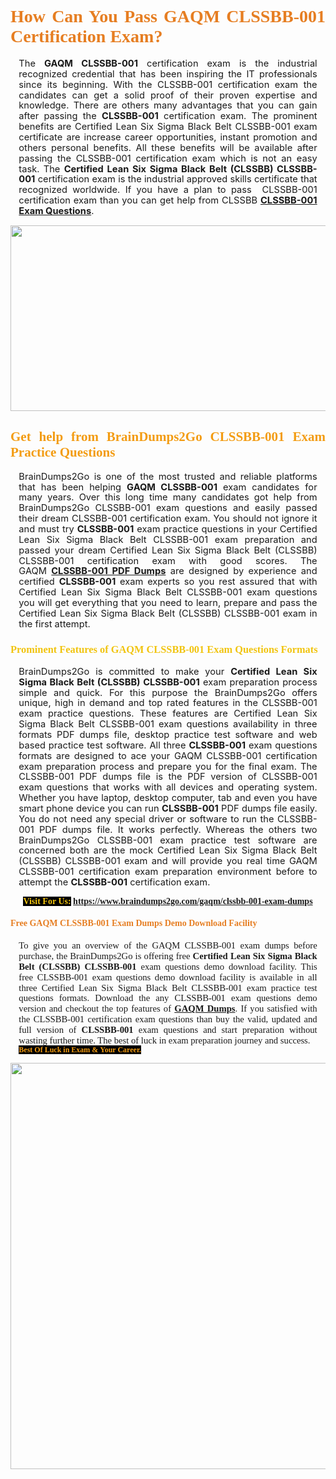 <h1 style="text-align: justify;"><span style="font-family:Georgia,serif;"><span style="color:#e67e22;"><strong>How Can You Pass GAQM CLSSBB-001 Certification Exam?</strong></span></span></h1>

<p style="text-align:justify; margin:0in 10pt"><span style="font-size:11pt"><span style="line-height:115%"><span sans-serif="" style="font-family:Calibri,">The <strong>GAQM CLSSBB-001</strong> certification exam is the industrial recognized credential that has been inspiring the IT professionals since its beginning. With the CLSSBB-001 certification exam the candidates can get a solid proof of their proven expertise and knowledge. There are others many advantages that you can gain after passing the <strong>CLSSBB-001</strong> certification exam. The prominent benefits are Certified Lean Six Sigma Black Belt CLSSBB-001 exam certificate are increase career opportunities, instant promotion and others personal benefits. All these benefits will be available after passing the CLSSBB-001 certification exam which is not an easy task. The <strong>Certified Lean Six Sigma Black Belt (CLSSBB) CLSSBB-001</strong> certification exam is the industrial approved skills certificate that recognized worldwide. If you have a plan to pass  CLSSBB-001 certification exam than you can get help from CLSSBB <strong><a href="https://www.braindumps2go.com/gaqm/clssbb-001-exam-dumps">CLSSBB-001 Exam Questions</a></strong>.</span></span></span></p>

<p style="text-align: center;"><a href="https://www.braindumps2go.com/gaqm/clssbb-001-exam-dumps"><img alt="" src="https://i.imgur.com/Oa51Xhq.jpeg" style="width: 750px; height: 297px;" /><span style="display: none;"> </span></a></p>

<h2 style="text-align: justify;"><span style="font-family:Georgia,serif;"><span style="color:#f39c12;"><strong>Get help from BrainDumps2Go CLSSBB-001 Exam Practice Questions</strong></span></span></h2>

<p style="text-align:justify; margin:0in 10pt"><span style="font-size:11pt"><span style="line-height:115%"><span sans-serif="" style="font-family:Calibri,">BrainDumps2Go is one of the most trusted and reliable platforms that has been helping <strong>GAQM CLSSBB-001</strong> exam candidates for many years. Over this long time many candidates got help from BrainDumps2Go CLSSBB-001 exam questions and easily passed their dream CLSSBB-001 certification exam. You should not ignore it and must try <strong>CLSSBB-001</strong> exam practice questions in your Certified Lean Six Sigma Black Belt CLSSBB-001 exam preparation and passed your dream Certified Lean Six Sigma Black Belt (CLSSBB) CLSSBB-001 certification exam with good scores. The GAQM <strong><a href="https://www.braindumps2go.com/gaqm/clssbb-001-exam-dumps">CLSSBB-001 PDF Dumps</a></strong> are designed by experience and certified <strong> CLSSBB-001</strong> exam experts so you rest assured that with Certified Lean Six Sigma Black Belt CLSSBB-001 exam questions you will get everything that you need to learn, prepare and pass the Certified Lean Six Sigma Black Belt (CLSSBB) CLSSBB-001 exam in the first attempt. </span></span></span></p>

<h3 style="text-align: justify;"><span style="font-family:Georgia,serif;"><span style="color:#f1c40f;"><strong>Prominent Features of GAQM CLSSBB-001 Exam Questions Formats</strong></span></span></h3>

<p style="text-align:justify; margin:0in 10pt"><span style="font-size:11pt"><span style="line-height:115%"><span sans-serif="" style="font-family:Calibri,">BrainDumps2Go is committed to make your <strong>Certified Lean Six Sigma Black Belt (CLSSBB) CLSSBB-001</strong> exam preparation process simple and quick. For this purpose the BrainDumps2Go offers unique, high in demand and top rated features in the CLSSBB-001 exam practice questions. These features are Certified Lean Six Sigma Black Belt CLSSBB-001 exam questions availability in three formats PDF dumps file, desktop practice test software and web based practice test software. All three <strong> CLSSBB-001</strong> exam questions formats are designed to ace your GAQM CLSSBB-001 certification exam preparation process and prepare you for the final exam. The CLSSBB-001 PDF dumps file is the PDF version of CLSSBB-001 exam questions that works with all devices and operating system. Whether you have laptop, desktop computer, tab and even you have smart phone device you can run <strong> CLSSBB-001</strong> PDF dumps file easily. You do not need any special driver or software to run the CLSSBB-001 PDF dumps file. It works perfectly. Whereas the others two BrainDumps2Go CLSSBB-001 exam practice test software are concerned both are the mock Certified Lean Six Sigma Black Belt (CLSSBB) CLSSBB-001 exam and will provide you real time GAQM CLSSBB-001 certification exam preparation environment before to attempt the <strong>CLSSBB-001</strong> certification exam.</span></span></span></p>

<p style="text-align: center;"><span style="font-family:Georgia,serif;"><strong><span style="color:#f1c40f;"><span style="background-color:#000000;">Visit For Us:</span></span> <a href="https://www.braindumps2go.com/gaqm/clssbb-001-exam-dumps">https://www.braindumps2go.com/gaqm/clssbb-001-exam-dumps</a></strong></span></p>

<h4 style="text-align: justify;"><span style="font-family:Georgia,serif;"><span style="color:#e67e22;"><strong>Free GAQM CLSSBB-001 Exam Dumps Demo Download Facility</strong></span></span></h4>

<p style="text-align:justify; margin:0in 10pt"><span style="font-size:11pt"><span style="line-height:115%"><span sans-serif="" style="font-family:Calibri,"><span style="font-family:Georgia,serif;">To give you an overview of the GAQM CLSSBB-001 exam dumps before purchase, the BrainDumps2Go is offering free <strong>Certified Lean Six Sigma Black Belt (CLSSBB) CLSSBB-001</strong> exam questions demo download facility. This free CLSSBB-001 exam questions demo download facility is available in all three Certified Lean Six Sigma Black Belt CLSSBB-001 exam practice test questions formats. Download the any CLSSBB-001 exam questions demo version and checkout the top features of <strong><a href="https://www.braindumps2go.com/gaqm-exam-dumps">GAQM Dumps</a></strong>. If you satisfied with the CLSSBB-001 certification exam questions than buy the valid, updated and full version of <strong> CLSSBB-001</strong> exam questions and start preparation without wasting further time. The best of luck in exam preparation journey and success.</span></span></span></span></p>

<p style="text-align:justify; margin:0in 10pt"><strong><span style="font-size:12px;"><span style="color:#f39c12;"><span style="font-family:Georgia,serif;"><strong><span style="line-height:115%"><span style="background-color:#000000;">Best Of Luck in Exam & Your Career.</span></span></strong></span></span></span></strong></p>

<p style="text-align: center;"><strong><a href="https://www.braindumps2go.com/gaqm/clssbb-001-exam-dumps"><img alt="" src="https://i.imgur.com/71HcEHp.jpeg" style="width: 600px; height: 650px;" /></a></strong></p>
